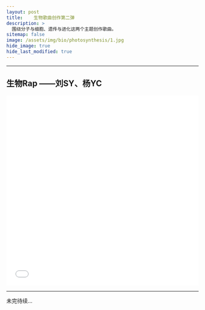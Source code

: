 ```yaml
---
layout: post
title:    生物歌曲创作第二弹
description: >
  围绕分子与细胞、遗传与进化这两个主题创作歌曲。
sitemap: false
image: /assets/img/bio/photosynthesis/1.jpg
hide_image: true
hide_last_modified: true
---
```


---

## 生物Rap ——刘SY、杨YC

<iframe src="//player.bilibili.com/player.html?isOutside=true&aid=112699975405441&bvid=BV1XWhMe7Eaj&cid=500001599900107&p=1&high_quality=1&danmaku=0&autoplay=0" allowfullscreen="allowfullscreen" width="100%" height="500" scrolling="no" frameborder="0" sandbox="allow-top-navigation allow-same-origin allow-forms allow-scripts"></iframe>

---

未完待续...